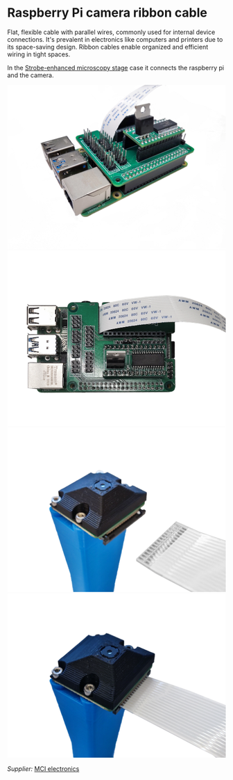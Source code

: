 # Raspberry Pi camera ribbon cable




Flat, flexible cable with parallel wires, commonly used for internal device connections. It's prevalent in electronics like computers and printers due to its space-saving design. Ribbon cables enable organized and efficient wiring in tight spaces.

In the [Strobe-enhanced microscopy stage](https://wenzel-lab.github.io/strobe-enhanced-microscopy-stage/) case it connects the raspberry pi and the camera.

![](../../images/RPi_Pi-Hat.jpg)
![](../../images/RPi_Pi-Hat_1.jpg)
![](../../images/low_cost_optics_assembly_ribbon_1.jpg)
![](../../images/low_cost_optics_assembly_ribbon_2.jpg)

_Supplier:_ [MCI electronics](https://mcielectronics.cl/shop/product/cable-flexible-para-camara-o-pantalla-raspberry-pi-610mm-25034/)
